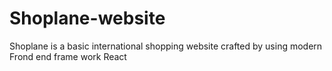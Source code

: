 # Shoplane-website
Shoplane is a basic international shopping website crafted by using modern Frond end frame work React
